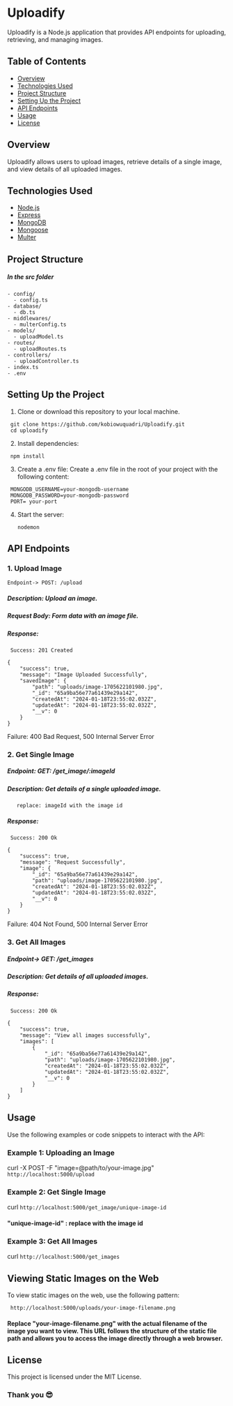 # Uploadify

Uploadify is a Node.js application that provides API endpoints for uploading, retrieving, and managing images.

## Table of Contents

- [Overview](#overview)
- [Technologies Used](#technologies-used)
- [Project Structure](#project-structure)
- [Setting Up the Project](#setting-up-the-project)
- [API Endpoints](#api-endpoints)
- [Usage](#usage)
- [License](#license)

## Overview

Uploadify allows users to upload images, retrieve details of a single image, and view details of all uploaded images.

## Technologies Used

- [Node.js](https://nodejs.org/)
- [Express](https://expressjs.com/)
- [MongoDB](https://www.mongodb.com/)
- [Mongoose](https://mongoosejs.com/)
- [Multer](https://www.npmjs.com/package/multer)

## Project Structure

##### In the src folder

```plaintext
- config/
  - config.ts
- database/
  - db.ts
- middlewares/
  - multerConfig.ts
- models/
  - uploadModel.ts
- routes/
  - uploadRoutes.ts
- controllers/
  - uploadController.ts
- index.ts
- .env
```

## Setting Up the Project

1. Clone or download this repository to your local machine.

```plaintext
 git clone https://github.com/kobiowuquadri/Uploadify.git
 cd uploadify
```

2. Install dependencies:

```plaintext
 npm install
```

3. Create a .env file:
   Create a .env file in the root of your project with the following content:

```plaintext
 MONGODB_USERNAME=your-mongodb-username
 MONGODB_PASSWORD=your-mongodb-password
 PORT= your-port
```

4. Start the server:
   ```plaintext
   nodemon
   ```

## API Endpoints

### 1. Upload Image

    Endpoint-> POST: /upload

##### Description: Upload an image.

##### Request Body: Form data with an image file.

##### Response:

     Success: 201 Created

```
{
    "success": true,
    "message": "Image Uploaded Successfully",
    "savedImage": {
        "path": "uploads/image-1705622101980.jpg",
        "_id": "65a9ba56e77a61439e29a142",
        "createdAt": "2024-01-18T23:55:02.032Z",
        "updatedAt": "2024-01-18T23:55:02.032Z",
        "__v": 0
    }
}

```

Failure: 400 Bad Request, 500 Internal Server Error

### 2. Get Single Image

##### Endpoint: GET: /get_image/:imageId

##### Description: Get details of a single uploaded image.
       replace: imageId with the image id

##### Response:

     Success: 200 Ok

```
{
    "success": true,
    "message": "Request Successfully",
    "image": {
        "_id": "65a9ba56e77a61439e29a142",
        "path": "uploads/image-1705622101980.jpg",
        "createdAt": "2024-01-18T23:55:02.032Z",
        "updatedAt": "2024-01-18T23:55:02.032Z",
        "__v": 0
    }
}

```

Failure: 404 Not Found, 500 Internal Server Error

### 3. Get All Images

##### Endpoint-> GET: /get_images

##### Description: Get details of all uploaded images.

##### Response:

     Success: 200 Ok 

```
{
    "success": true,
    "message": "View all images successfully",
    "images": [
        {
            "_id": "65a9ba56e77a61439e29a142",
            "path": "uploads/image-1705622101980.jpg",
            "createdAt": "2024-01-18T23:55:02.032Z",
            "updatedAt": "2024-01-18T23:55:02.032Z",
            "__v": 0
        }
    ]
}

```

## Usage

Use the following examples or code snippets to interact with the API:

### Example 1: Uploading an Image

curl -X POST -F "image=@path/to/your-image.jpg" ```http://localhost:5000/upload```

### Example 2: Get Single Image

curl ```http://localhost:5000/get_image/unique-image-id```
#### "unique-image-id" : replace with the image id

### Example 3: Get All Images

curl ```http://localhost:5000/get_images```

## Viewing Static Images on the Web
To view static images on the web, use the following pattern:

```
 http://localhost:5000/uploads/your-image-filename.png
```
#### Replace "your-image-filename.png" with the actual filename of the image you want to view. This URL follows the structure of the static file path and allows you to access the image directly through a web browser.

## License
This project is licensed under the MIT License.

### Thank you 😎

